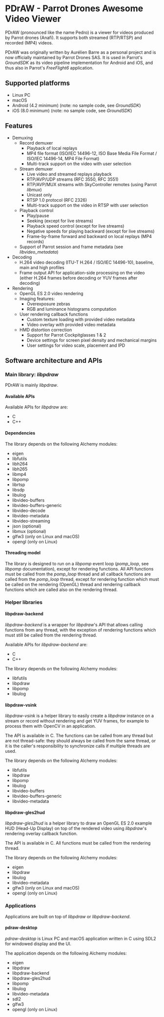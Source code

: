 # PDrAW - Parrot Drones Awesome Video Viewer

PDrAW (pronounced like the name Pedro) is a viewer for videos produced by
Parrot drones (Anafi). It supports both streamed (RTP/RTSP) and recorded
(MP4) videos.

PDrAW was originally written by Aurélien Barre as a personal project and is
now officially maintained by Parrot Drones SAS. It is used in Parrot's
_GroundSDK_ as its video pipeline implementation for Android and iOS, and thus
also in Parrot's _FreeFlight6_ application.

## Supported platforms

* Linux PC
* macOS
* Android (4.2 minimum) (note: no sample code, see _GroundSDK_)
* iOS (8.0 minimum) (note: no sample code, see _GroundSDK_)

## Features

* Demuxing
  * Record demuxer
    * Playback of local replays
    * MP4 file format (ISO/IEC 14496-12, ISO Base Media File Format /
    ISO/IEC 14496-14, MP4 File Format)
    * Multi-track support on the video with user selection
  * Stream demuxer
    * Live video and streamed replays playback
    * RTP/AVP/UDP streams (RFC 3550, RFC 3551)
    * RTP/AVP/MUX streams with SkyController remotes (using Parrot _libmux_)
    * Unicast only
    * RTSP 1.0 protocol (RFC 2326)
    * Multi-track support on the video in RTSP with user selection
  * Playback control
    * Play/pause
    * Seeking (except for live streams)
    * Playback speed control (except for live streams)
    * Negative speeds for playing backward (except for live streams)
    * Frame-by-frame forward and backward on local replays (MP4 records)
  * Support of Parrot session and frame metadata (see _libvideo_metadata_)
* Decoding
  * H.264 video decoding (ITU-T H.264 / ISO/IEC 14496-10), baseline, main
  and high profiles
  * Frame output API for application-side processing on the video (either
  H.264 frames before decoding or YUV frames after decoding)
* Rendering
  * OpenGL ES 2.0 video rendering
  * Imaging features:
    * Overexposure zebras
    * RGB and luminance histograms computation
  * User rendering callback functions
    * Custom texture loading with provided video metadata
    * Video overlay with provided video metadata
  * HMD distortion correction
    * Support for Parrot Cockpitglasses 1 & 2
    * Device settings for screen pixel density and mechanical margins
    * User settings for video scale, placement and IPD

## Software architecture and APIs

### Main library: _libpdraw_

PDrAW is mainly _libpdraw_.

#### Available APIs

Available APIs for *libpdraw* are:

* C
* C++

#### Dependencies

The library depends on the following Alchemy modules:

* eigen
* libfutils
* libh264
* libh265
* libmp4
* libpomp
* librtsp
* libsdp
* libulog
* libvideo-buffers
* libvideo-buffers-generic
* libvideo-decode
* libvideo-metadata
* libvideo-streaming
* json (optional)
* libmux (optional)
* glfw3 (only on Linux and macOS)
* opengl (only on Linux)

#### Threading model

The library is designed to run on a _libpomp_ event loop (_pomp_loop_, see
_libpomp_ documentation), except for rendering functions. All API functions
must be called from the _pomp_loop_ thread and all callback functions are
called from the _pomp_loop_ thread, except for rendering function which must
be called on the rendering (OpenGL) thread and rendering callback functions
which are called also on the rendering thread.

### Helper libraries

#### libpdraw-backend

_libpdraw-backend_ is a wrapper for _libpdraw_'s API that allows calling
functions from any thread, with the exception of rendering functions which
must still be called from the rendering thread.

Available APIs for _libpdraw-backend_ are:

* C
* C++

The library depends on the following Alchemy modules:

* libfutils
* libpdraw
* libpomp
* libulog

#### libpdraw-vsink

_libpdraw-vsink_ is a helper library to easily create a _libpdraw_ instance
on a stream or record without rendering and get YUV frames, for example to
process them with OpenCV in an application.

The API is available in C. The functions can be called from any thread but
are not thread-safe: they should always be called from the same thread,
or it is the caller's responsibility to synchronize calls if multiple threads
are used.

The library depends on the following Alchemy modules:

* libfutils
* libpdraw
* libpomp
* libulog
* libvideo-buffers
* libvideo-buffers-generic
* libvideo-metadata

#### libpdraw-gles2hud

_libpdraw-gles2hud_ is a helper library to draw an OpenGL ES 2.0 example HUD
(Head-Up Display) on top of the rendered video using _libpdraw_'s rendering
overlay callback function.

The API is available in C. All functions must be called from the rendering
thread.

The library depends on the following Alchemy modules:

* eigen
* libpdraw
* libulog
* libvideo-metadata
* glfw3 (only on Linux and macOS)
* opengl (only on Linux)

### Applications

Applications are built on top of _libpdraw_ or _libpdraw-backend_.

#### pdraw-desktop

_pdraw-desktop_ is Linux PC and macOS application written in C using SDL2 for
windowed display and the UI.

The application depends on the following Alchemy modules:

* eigen
* libpdraw
* libpdraw-backend
* libpdraw-gles2hud
* libpomp
* libulog
* libvideo-metadata
* sdl2
* glfw3
* opengl (only on Linux)
